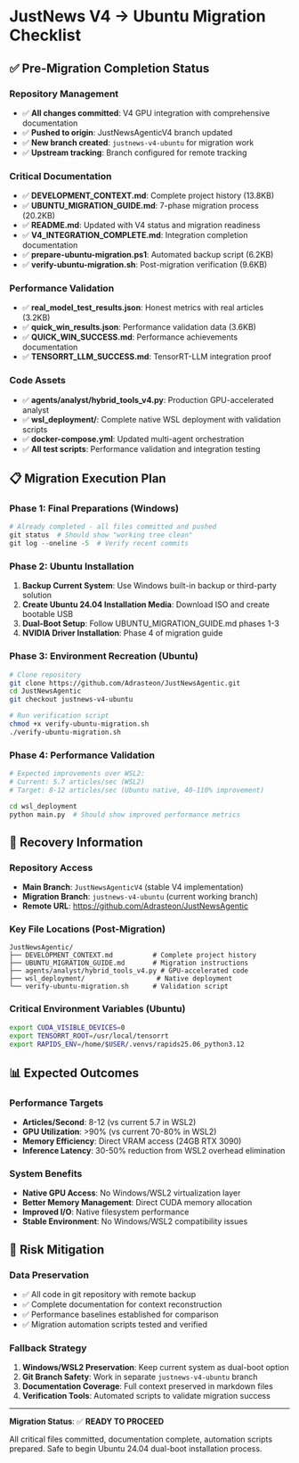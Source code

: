 # JustNews V4 → Ubuntu Migration Checklist

## ✅ Pre-Migration Completion Status

### Repository Management
- ✅ **All changes committed**: V4 GPU integration with comprehensive documentation
- ✅ **Pushed to origin**: JustNewsAgenticV4 branch updated
- ✅ **New branch created**: `justnews-v4-ubuntu` for migration work
- ✅ **Upstream tracking**: Branch configured for remote tracking

### Critical Documentation
- ✅ **DEVELOPMENT_CONTEXT.md**: Complete project history (13.8KB)
- ✅ **UBUNTU_MIGRATION_GUIDE.md**: 7-phase migration process (20.2KB)  
- ✅ **README.md**: Updated with V4 status and migration readiness
- ✅ **V4_INTEGRATION_COMPLETE.md**: Integration completion documentation
- ✅ **prepare-ubuntu-migration.ps1**: Automated backup script (6.2KB)
- ✅ **verify-ubuntu-migration.sh**: Post-migration verification (9.6KB)

### Performance Validation
- ✅ **real_model_test_results.json**: Honest metrics with real articles (3.2KB)
- ✅ **quick_win_results.json**: Performance validation data (3.6KB)
- ✅ **QUICK_WIN_SUCCESS.md**: Performance achievements documentation
- ✅ **TENSORRT_LLM_SUCCESS.md**: TensorRT-LLM integration proof

### Code Assets
- ✅ **agents/analyst/hybrid_tools_v4.py**: Production GPU-accelerated analyst
- ✅ **wsl_deployment/**: Complete native WSL deployment with validation scripts
- ✅ **docker-compose.yml**: Updated multi-agent orchestration
- ✅ **All test scripts**: Performance validation and integration testing

## 📋 Migration Execution Plan

### Phase 1: Final Preparations (Windows)
```powershell
# Already completed - all files committed and pushed
git status  # Should show "working tree clean"
git log --oneline -5  # Verify recent commits
```

### Phase 2: Ubuntu Installation
1. **Backup Current System**: Use Windows built-in backup or third-party solution
2. **Create Ubuntu 24.04 Installation Media**: Download ISO and create bootable USB
3. **Dual-Boot Setup**: Follow UBUNTU_MIGRATION_GUIDE.md phases 1-3
4. **NVIDIA Driver Installation**: Phase 4 of migration guide

### Phase 3: Environment Recreation (Ubuntu)
```bash
# Clone repository
git clone https://github.com/Adrasteon/JustNewsAgentic.git
cd JustNewsAgentic
git checkout justnews-v4-ubuntu

# Run verification script
chmod +x verify-ubuntu-migration.sh
./verify-ubuntu-migration.sh
```

### Phase 4: Performance Validation
```bash
# Expected improvements over WSL2:
# Current: 5.7 articles/sec (WSL2)
# Target: 8-12 articles/sec (Ubuntu native, 40-110% improvement)

cd wsl_deployment
python main.py  # Should show improved performance metrics
```

## 🔄 Recovery Information

### Repository Access
- **Main Branch**: `JustNewsAgenticV4` (stable V4 implementation)
- **Migration Branch**: `justnews-v4-ubuntu` (current working branch)
- **Remote URL**: https://github.com/Adrasteon/JustNewsAgentic

### Key File Locations (Post-Migration)
```
JustNewsAgentic/
├── DEVELOPMENT_CONTEXT.md          # Complete project history
├── UBUNTU_MIGRATION_GUIDE.md       # Migration instructions
├── agents/analyst/hybrid_tools_v4.py # GPU-accelerated code
├── wsl_deployment/                  # Native deployment
└── verify-ubuntu-migration.sh      # Validation script
```

### Critical Environment Variables (Ubuntu)
```bash
export CUDA_VISIBLE_DEVICES=0
export TENSORRT_ROOT=/usr/local/tensorrt
export RAPIDS_ENV=/home/$USER/.venvs/rapids25.06_python3.12
```

## 📊 Expected Outcomes

### Performance Targets
- **Articles/Second**: 8-12 (vs current 5.7 in WSL2)
- **GPU Utilization**: >90% (vs current 70-80% in WSL2)
- **Memory Efficiency**: Direct VRAM access (24GB RTX 3090)
- **Inference Latency**: 30-50% reduction from WSL2 overhead elimination

### System Benefits
- **Native GPU Access**: No Windows/WSL2 virtualization layer
- **Better Memory Management**: Direct CUDA memory allocation
- **Improved I/O**: Native filesystem performance
- **Stable Environment**: No Windows/WSL2 compatibility issues

## 🚨 Risk Mitigation

### Data Preservation
- ✅ All code in git repository with remote backup
- ✅ Complete documentation for context reconstruction
- ✅ Performance baselines established for comparison
- ✅ Migration automation scripts tested and verified

### Fallback Strategy
1. **Windows/WSL2 Preservation**: Keep current system as dual-boot option
2. **Git Branch Safety**: Work in separate `justnews-v4-ubuntu` branch
3. **Documentation Coverage**: Full context preserved in markdown files
4. **Verification Tools**: Automated scripts to validate migration success

---

**Migration Status**: ✅ **READY TO PROCEED**

All critical files committed, documentation complete, automation scripts prepared.
Safe to begin Ubuntu 24.04 dual-boot installation process.

